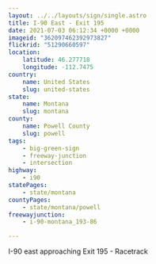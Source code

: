 ```yaml
---
layout: ../../layouts/sign/single.astro
title: I-90 East - Exit 195
date: 2021-07-03 06:12:34 +0000 +0000
imageid: "362097462392973827"
flickrid: "51290660597"
location:
    latitude: 46.277718
    longitude: -112.7475
country:
    name: United States
    slug: united-states
state:
    name: Montana
    slug: montana
county:
    name: Powell County
    slug: powell
tags:
    - big-green-sign
    - freeway-junction
    - intersection
highway:
    - i90
statePages:
    - state/montana
countyPages:
    - state/montana/powell
freewayjunction:
    - i-90-montana_193-86

---
```

I-90 east approaching Exit 195 - Racetrack